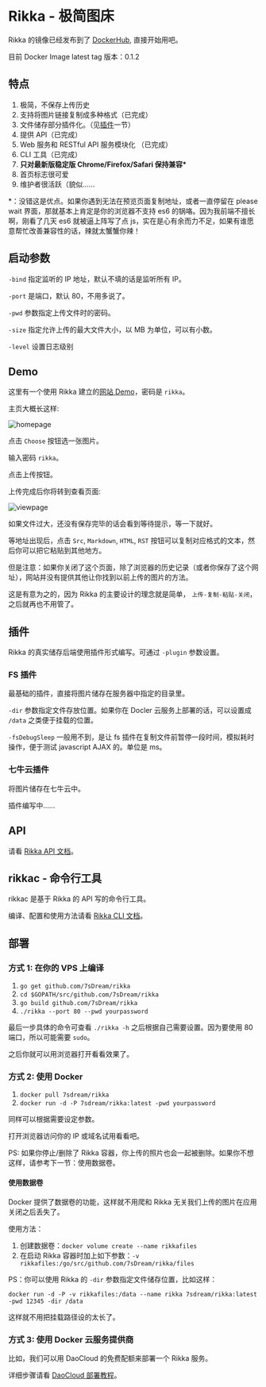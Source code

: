 # Rikka - 极简图床

Rikka 的镜像已经发布到了 [DockerHub](https://hub.docker.com/r/7sdream/rikka/), 直接开始用吧。

目前 Docker Image latest tag 版本：0.1.2

## 特点

1. 极简，不保存上传历史
2. 支持将图片链接复制成多种格式（已完成）
3. 文件储存部分插件化。（见[插件](#插件)一节）
4. 提供 API（已完成）
4. Web 服务和 RESTful API 服务模块化 （已完成）
5. CLI 工具（已完成）
6. **只对最新版稳定版 Chrome/Firefox/Safari 保持兼容\***
7. 首页标志很可爱
8. 维护者很活跃（貌似……

\*：没错这是优点。如果你遇到无法在预览页面复制地址，或者一直停留在 please wait 界面，那就基本上肯定是你的浏览器不支持 es6 的锅咯。因为我前端不擅长啊，刚看了几天 es6 就被逼上阵写了点 js，实在是心有余而力不足，如果有谁愿意帮忙改善兼容性的话，辣就太蟹蟹你辣！

## 启动参数

`-bind` 指定监听的 IP 地址，默认不填的话是监听所有 IP。

`-port` 是端口，默认 80，不用多说了。

`-pwd` 参数指定上传文件时的密码。

`-size` 指定允许上传的最大文件大小，以 MB 为单位，可以有小数。

`-level` 设置日志级别

## Demo

这里有一个使用 Rikka 建立的[网站 Demo][demo]，密码是 `rikka`。

主页大概长这样:

![homepage][home]

点击 `Choose` 按钮选一张图片。

输入密码 `rikka`。

点击上传按钮。

上传完成后你将转到查看页面:

![viewpage][view]

如果文件过大，还没有保存完毕的话会看到等待提示，等一下就好。

等地址出现后，点击 `Src`, `Markdown`, `HTML`, `RST` 按钮可以复制对应格式的文本，然后你可以把它粘贴到其他地方。

但是注意：如果你关闭了这个页面，除了浏览器的历史记录（或者你保存了这个网址），网站并没有提供其他让你找到以前上传的图片的方法。

这是有意为之的，因为 Rikka 的主要设计的理念就是简单， `上传-复制-粘贴-关闭`，之后就再也不用管了。

## 插件

Rikka 的真实储存后端使用插件形式编写。可通过 `-plugin` 参数设置。

### FS 插件

最基础的插件，直接将图片储存在服务器中指定的目录里。

`-dir` 参数指定文件存放位置。如果你在 Docler 云服务上部署的话，可以设置成 `/data` 之类便于挂载的位置。

`-fsDebugSleep` 一般用不到，是让 fs 插件在复制文件前暂停一段时间，模拟耗时操作，便于测试 javascript AJAX 的。单位是 ms。

### 七牛云插件

将图片储存在七牛云中。

插件编写中……

## API

请看 [Rikka API 文档][api-doc]。

## rikkac - 命令行工具

rikkac 是基于 Rikka 的 API 写的命令行工具。

编译、配置和使用方法请看 [Rikka CLI 文档][cli-doc]。

## 部署

### 方式 1: 在你的 VPS 上编译

1. `go get github.com/7sDream/rikka`
2. `cd $GOPATH/src/github.com/7sDream/rikka`
3. `go build github.com/7sDream/rikka`
4. `./rikka --port 80 --pwd yourpassword`

最后一步具体的命令可查看 `./rikka -h` 之后根据自己需要设置。因为要使用 80 端口，所以可能需要 `sudo`。

之后你就可以用浏览器打开看看效果了。

### 方式 2: 使用 Docker

1. `docker pull 7sdream/rikka`
2. `docker run -d -P 7sdream/rikka:latest -pwd yourpassword`

同样可以根据需要设定参数。

打开浏览器访问你的 IP 或域名试用看看吧。

PS: 如果你停止/删除了 Rikka 容器，你上传的照片也会一起被删除。如果你不想这样，请参考下一节：使用数据卷。

#### 使用数据卷

Docker 提供了数据卷的功能，这样就不用爬和 Rikka 无关我们上传的图片在应用关闭之后丢失了。

使用方法：

1. 创建数据卷：`docker volume create --name rikkafiles`
2. 在启动 Rikka 容器时加上如下参数：`-v rikkafiles:/go/src/github.com/7sDream/rikka/files`

PS：你可以使用 Rikka 的 `-dir` 参数指定文件储存位置，比如这样：

`docker run -d -P -v rikkafiles:/data --name rikka 7sdream/rikka:latest -pwd 12345 -dir /data`

这样就不用把挂载路径设的太长了。

### 方式 3: 使用 Docker 云服务提供商

比如，我们可以用 DaoCloud 的免费配额来部署一个 Rikka 服务。

详细步骤请看 [DaoCloud 部署教程](https://github.com/7sDream/rikka/wiki/%E5%9C%A8-DaoCloud-%E4%B8%8A%E5%85%8D%E8%B4%B9%E9%83%A8%E7%BD%B2-Rikka)。

[demo]: http://7sdream-rikka-demo.daoapp.io/
[home]: http://7sdream-rikka-demo.daoapp.io/files/2016-09-04-097924191
[view]: http://7sdream-rikka-demo.daoapp.io/files/2016-09-04-017113138

[api-doc]: https://github.com/7sDream/rikka/tree/master/api
[cli-doc]: https://github.com/7sDream/rikka/tree/master/cli
